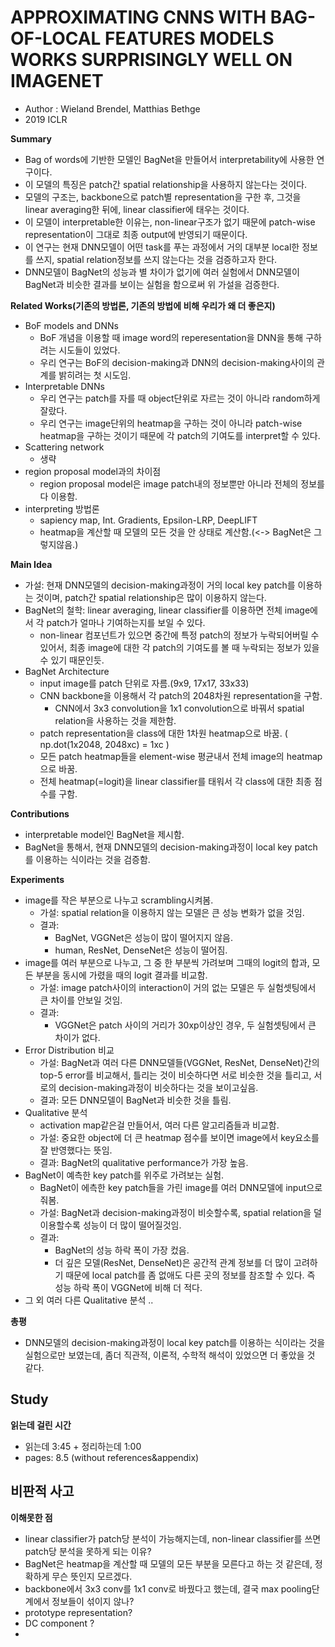 # APPROXIMATING CNNS WITH BAG-OF-LOCAL FEATURES MODELS WORKS SURPRISINGLY WELL ON IMAGENET
- Author : Wieland Brendel, Matthias Bethge
- 2019 ICLR

**Summary**
- Bag of words에 기반한 모델인 BagNet을 만들어서 interpretability에 사용한 연구이다.
- 이 모델의 특징은 patch간 spatial relationship을 사용하지 않는다는 것이다.
- 모델의 구조는, backbone으로 patch별 representation을 구한 후, 그것을 linear averaging한 뒤에, linear classifier에 태우는 것이다.
- 이 모델이 interpretable한 이유는, non-linear구조가 없기 때문에 patch-wise representation이 그대로 최종 output에 반영되기 때문이다.
- 이 연구는 현재 DNN모델이 어떤 task를 푸는 과정에서 거의 대부분 local한 정보를 쓰지, spatial relation정보를 쓰지 않는다는 것을 검증하고자 한다.
- DNN모델이 BagNet의 성능과 별 차이가 없기에 여러 실험에서 DNN모델이 BagNet과 비슷한 결과를 보이는 실험을 함으로써 위 가설을 검증한다. 

**Related Works(기존의 방법론, 기존의 방법에 비해 우리가 왜 더 좋은지)**
- BoF models and DNNs
  - BoF 개념을 이용할 때 image word의 reperesentation을 DNN을 통해 구하려는 시도들이 있었다.
  - 우리 연구는 BoF의 decision-making과 DNN의 decision-making사이의 관계를 밝히려는 첫 시도임.
- Interpretable DNNs
  - 우리 연구는 patch를 자를 때 object단위로 자르는 것이 아니라 random하게 잘랐다.
  - 우리 연구는 image단위의 heatmap을 구하는 것이 아니라 patch-wise heatmap을 구하는 것이기 때문에 각 patch의 기여도를 interpret할 수 있다.
- Scattering network
  - 생략
- region proposal model과의 차이점
  - region proposal model은 image patch내의 정보뿐만 아니라 전체의 정보를 다 이용함.
- interpreting 방법론
  - sapiency map, Int. Gradients, Epsilon-LRP, DeepLIFT
  - heatmap을 계산할 때 모델의 모든 것을 안 상태로 계산함.(<-> BagNet은 그렇지않음.)

**Main Idea**
- 가설: 현재 DNN모델의 decision-making과정이 거의 local key patch를 이용하는 것이며, patch간 spatial relationship은 많이 이용하지 않는다.
- BagNet의 철학: linear averaging, linear classifier를 이용하면 전체 image에서 각 patch가 얼마나 기여하는지를 보일 수 있다.
  - non-linear 컴포넌트가 있으면 중간에 특정 patch의 정보가 누락되어버릴 수 있어서, 최종 image에 대한 각 patch의 기여도를 볼 때 누락되는 정보가 있을 수 있기 때문인듯.
- BagNet Architecture
  - input image를 patch 단위로 자름.(9x9, 17x17, 33x33)
  - CNN backbone을 이용해서 각 patch의 2048차원 representation을 구함.
    - CNN에서 3x3 convolution을 1x1 convolution으로 바꿔서 spatial relation을 사용하는 것을 제한함.
  - patch representation을 class에 대한 1차원 heatmap으로 바꿈. ( np.dot(1x2048, 2048xc) = 1xc )
  - 모든 patch heatmap들을 element-wise 평균내서 전체 image의 heatmap으로 바꿈.
  - 전체 heatmap(=logit)을 linear classifier를 태워서 각 class에 대한 최종 점수를 구함.

**Contributions**
- interpretable model인 BagNet을 제시함.
- BagNet을 통해서, 현재 DNN모델의 decision-making과정이 local key patch를 이용하는 식이라는 것을 검증함.

**Experiments**
- image를 작은 부분으로 나누고 scrambling시켜봄.
  - 가설: spatial relation을 이용하지 않는 모델은 큰 성능 변화가 없을 것임.
  - 결과:
    - BagNet, VGGNet은 성능이 많이 떨어지지 않음.
    - human, ResNet, DenseNet은 성능이 떨어짐.
- image를 여러 부분으로 나누고, 그 중 한 부분씩 가려보며 그때의 logit의 합과, 모든 부분을 동시에 가렸을 때의 logit 결과를 비교함.
  - 가설: image patch사이의 interaction이 거의 없는 모델은 두 실험셋팅에서 큰 차이를 안보일 것임.
  - 결과:
    - VGGNet은 patch 사이의 거리가 30xp이상인 경우, 두 실험셋팅에서 큰 차이가 없다.
- Error Distribution 비교
  - 가설: BagNet과 여러 다른 DNN모델들(VGGNet, ResNet, DenseNet)간의 top-5 error를 비교해서, 틀리는 것이 비슷하다면 서로 비슷한 것을 틀리고, 서로의 decision-making과정이 비슷하다는 것을 보이고싶음.
  - 결과: 모든 DNN모델이 BagNet과 비슷한 것을 틀림.
- Qualitative 분석
  - activation map같은걸 만들어서, 여러 다른 알고리즘들과 비교함. 
  - 가설: 중요한 object에 더 큰 heatmap 점수를 보이면 image에서 key요소를 잘 반영했다는 뜻임.
  - 결과: BagNet의 qualitative performance가 가장 높음.
- BagNet이 예측한 key patch를 위주로 가려보는 실험.
  - BagNet이 에측한 key patch들을 가린 image를 여러 DNN모델에 input으로 줘봄.
  - 가설: BagNet과 decision-making과정이 비슷할수록, spatial relation을 덜 이용할수록 성능이 더 많이 떨어질것임.
  - 결과:
    - BagNet의 성능 하락 폭이 가장 컸음.
    - 더 깊은 모델(ResNet, DenseNet)은 공간적 관계 정보를 더 많이 고려하기 때문에 local patch를 좀 없애도 다른 곳의 정보를 참조할 수 있다. 즉 성능 하락 폭이 VGGNet에 비해 더 적다.
- 그 외 여러 다른 Qualitative 분석 ..

**총평**
- DNN모델의 decision-making과정이 local key patch를 이용하는 식이라는 것을 실험으로만 보였는데, 좀더 직관적, 이론적, 수학적 해석이 있었으면 더 좋았을 것 같다.

## Study

**읽는데 걸린 시간**
- 읽는데 3:45 + 정리하는데 1:00
- pages: 8.5 (without references&appendix)

**비판적 사고**
- 

**이해못한 점**
- linear classifier가 patch당 분석이 가능해지는데, non-linear classifier를 쓰면 patch당 분석을 못하게 되는 이유?
- BagNet은 heatmap을 계산할 때 모델의 모든 부분을 모른다고 하는 것 같은데, 정확하게 무슨 뜻인지 모르겠다.
- backbone에서 3x3 conv를 1x1 conv로 바꿨다고 했는데, 결국 max pooling단계에서 정보들이 섞이지 않나?
- prototype representation?
- DC component ?
- 
